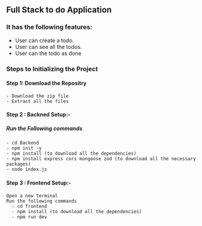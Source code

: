 ## Full Stack to do Application
### It has the following features:
  - User can create a todo.
  - User can see all the todos.
  - User can the todo as done


### Steps to Initializing the Project
  #### Step 1: Download the Repositry
    - Download the zip file 
    - Extract all the files
  
  #### Step 2 : Backned Setup:-
 ##### Run the Following commands
    - cd Backend
    - npm init -y 
    - npm install (to download all the dependencies)
    - npm install express cors mongoose zod (to download all the necessary packages)
    - node index.js

  #### Step 3 : Frontend Setup:-
    Open a new terminal
    Run the following commands 
      - cd frontend
      - npm install (to download all the dependencies)
      - npm run dev
